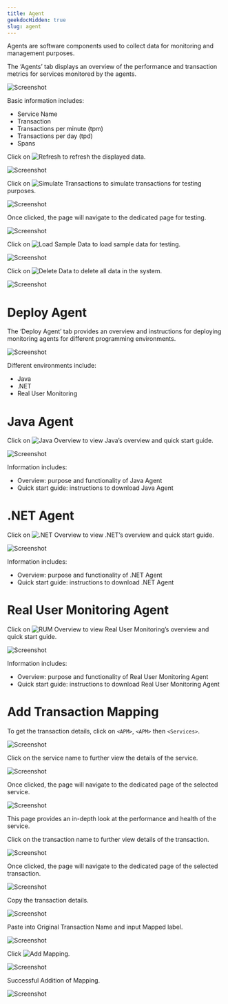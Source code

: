 ```yaml
---
title: Agent
geekdocHidden: true
slug: agent
---
```


Agents are software components used to collect data for monitoring and management purposes.

The ‘Agents’ tab displays an overview of the performance and transaction metrics for services monitored by the agents.

![Screenshot](/cloud_vista/apm/images/spog/APMA1.png)

Basic information includes:
- Service Name
- Transaction
- Transactions per minute (tpm)
- Transactions per day (tpd)
- Spans

Click on ![Refresh](/cloud_vista/apm/images/spog/refresh.PNG) to refresh the displayed data.

![Screenshot](/cloud_vista/apm/images/spog/APMA2.png)

Click on ![Simulate Transactions](/cloud_vista/apm/images/spog/stimulate.PNG) to simulate transactions for testing purposes.

![Screenshot](/cloud_vista/apm/images/spog/APMA3.png)

Once clicked, the page will navigate to the dedicated page for testing.

![Screenshot](/cloud_vista/apm/images/spog/APMA4.png)

Click on ![Load Sample Data](/cloud_vista/apm/images/spog/load.PNG) to load sample data for testing.

![Screenshot](/cloud_vista/apm/images/spog/APMA5.png)

Click on ![Delete Data](/cloud_vista/apm/images/spog/close.PNG) to delete all data in the system.

![Screenshot](/cloud_vista/apm/images/spog/APMA6.png)

# Deploy Agent
The ‘Deploy Agent’ tab provides an overview and instructions for deploying monitoring agents for different programming environments.

![Screenshot](/cloud_vista/apm/images/spog/APMA7.png)

Different environments include:
- Java
- .NET
- Real User Monitoring

# Java Agent
Click on ![Java Overview](/cloud_vista/apm/images/spog/java.PNG) to view Java’s overview and quick start guide.

![Screenshot](/cloud_vista/apm/images/spog/APMA8.png)

Information includes:
- Overview: purpose and functionality of Java Agent
- Quick start guide: instructions to download Java Agent

# .NET Agent
Click on ![.NET Overview](/cloud_vista/apm/images/spog/net.PNG) to view .NET’s overview and quick start guide.

![Screenshot](/cloud_vista/apm/images/spog/APMA9.png)

Information includes:
- Overview: purpose and functionality of .NET Agent
- Quick start guide: instructions to download .NET Agent

# Real User Monitoring Agent 

Click on ![RUM Overview](/cloud_vista/apm/images/spog/realuser.PNG) to view Real User Monitoring’s overview and quick start guide.



![Screenshot](/cloud_vista/apm/images/spog/APMA10.png)

Information includes:
- Overview: purpose and functionality of Real User Monitoring Agent
- Quick start guide: instructions to download Real User Monitoring Agent

# Add Transaction Mapping
To get the transaction details, click on `<APM>`, `<APM>` then `<Services>`.

![Screenshot](/cloud_vista/apm/images/spog/APMA11.png)

Click on the service name to further view the details of the service.

![Screenshot](/cloud_vista/apm/images/spog/APMA12.png)

Once clicked, the page will navigate to the dedicated page of the selected service.

![Screenshot](/cloud_vista/apm/images/spog/APMA13.png)


This page provides an in-depth look at the performance and health of the service.

Click on the transaction name to further view details of the transaction.

![Screenshot](/cloud_vista/apm/images/spog/APMA14.png)



Once clicked, the page will navigate to the dedicated page of the selected transaction.

![Screenshot](/cloud_vista/apm/images/spog/APMA15.png)

Copy the transaction details.

![Screenshot](/cloud_vista/apm/images/spog/APMA16.png)

Paste into Original Transaction Name and input Mapped label.

![Screenshot](/cloud_vista/apm/images/spog/APMA17.png)

Click ![Add Mapping](/cloud_vista/apm/images/spog/save.PNG).

![Screenshot](/cloud_vista/apm/images/spog/APMA18.png)

Successful Addition of Mapping.

![Screenshot](/cloud_vista/apm/images/spog/APMA19.png)
